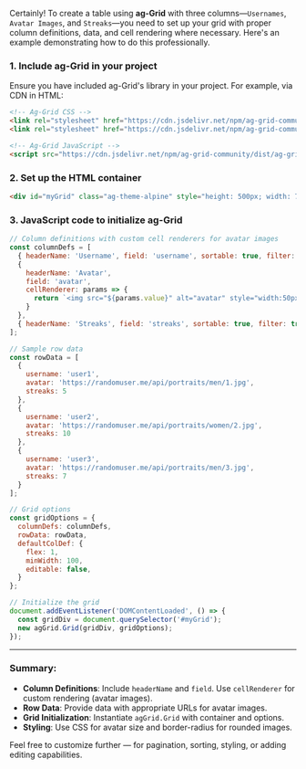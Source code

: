 Certainly! To create a table using **ag-Grid** with three columns—`Usernames`, `Avatar Images`, and `Streaks`—you need to set up your grid with proper column definitions, data, and cell rendering where necessary. Here's an example demonstrating how to do this professionally.

### 1. Include ag-Grid in your project

Ensure you have included ag-Grid's library in your project. For example, via CDN in HTML:

```html
<!-- Ag-Grid CSS -->
<link rel="stylesheet" href="https://cdn.jsdelivr.net/npm/ag-grid-community/styles/ag-grid.css" />
<link rel="stylesheet" href="https://cdn.jsdelivr.net/npm/ag-grid-community/styles/ag-theme-alpine.css" />

<!-- Ag-Grid JavaScript -->
<script src="https://cdn.jsdelivr.net/npm/ag-grid-community/dist/ag-grid-community.noStyle.js"></script>
```

### 2. Set up the HTML container

```html
<div id="myGrid" class="ag-theme-alpine" style="height: 500px; width: 700px;"></div>
```

### 3. JavaScript code to initialize ag-Grid

```js
// Column definitions with custom cell renderers for avatar images
const columnDefs = [
  { headerName: 'Username', field: 'username', sortable: true, filter: true },
  { 
    headerName: 'Avatar', 
    field: 'avatar', 
    cellRenderer: params => {
      return `<img src="${params.value}" alt="avatar" style="width:50px; height:50px; border-radius:50%;">`;
    }
  },
  { headerName: 'Streaks', field: 'streaks', sortable: true, filter: true }
];

// Sample row data
const rowData = [
  {
    username: 'user1',
    avatar: 'https://randomuser.me/api/portraits/men/1.jpg',
    streaks: 5
  },
  {
    username: 'user2',
    avatar: 'https://randomuser.me/api/portraits/women/2.jpg',
    streaks: 10
  },
  {
    username: 'user3',
    avatar: 'https://randomuser.me/api/portraits/men/3.jpg',
    streaks: 7
  }
];

// Grid options
const gridOptions = {
  columnDefs: columnDefs,
  rowData: rowData,
  defaultColDef: {
    flex: 1,
    minWidth: 100,
    editable: false,
  }
};

// Initialize the grid
document.addEventListener('DOMContentLoaded', () => {
  const gridDiv = document.querySelector('#myGrid');
  new agGrid.Grid(gridDiv, gridOptions);
});
```

---

### Summary:
- **Column Definitions**: Include `headerName` and `field`. Use `cellRenderer` for custom rendering (avatar images).
- **Row Data**: Provide data with appropriate URLs for avatar images.
- **Grid Initialization**: Instantiate `agGrid.Grid` with container and options.
- **Styling**: Use CSS for avatar size and border-radius for rounded images.

Feel free to customize further — for pagination, sorting, styling, or adding editing capabilities.